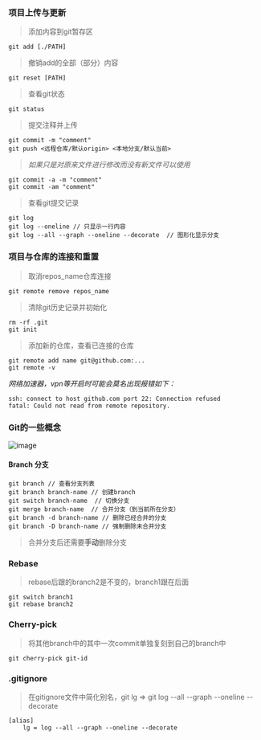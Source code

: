 ### 项目上传与更新
> 添加内容到git暂存区

```git add [./PATH]``` 

> 撤销add的全部（部分）内容

`git reset [PATH]`

> 查看git状态

`git status`

> 提交注释并上传

```
git commit -m "comment"
git push <远程仓库/默认origin> <本地分支/默认当前>
```

> _如果只是对原来文件进行修改而没有新文件可以使用_

```
git commit -a -m "comment"
git commit -am "comment"
```

> 查看git提交记录

```
git log
git log --oneline // 只显示一行内容
git log --all --graph --oneline --decorate  // 图形化显示分支
```
### 项目与仓库的连接和重置

> 取消repos_name仓库连接

`git remote remove repos_name`

> 清除git历史记录并初始化

```
rm -rf .git
git init
```
> 添加新的仓库，查看已连接的仓库

```
git remote add name git@github.com:...
git remote -v
```

_网络加速器，vpn等开启时可能会莫名出现报错如下：_
```
ssh: connect to host github.com port 22: Connection refused
fatal: Could not read from remote repository.
```

### Git的一些概念
![image](https://github.com/user-attachments/assets/5962bdc3-6a99-4577-a331-82fde9ce0ff5)

#### Branch 分支
```
git branch // 查看分支列表
git branch branch-name // 创建branch
git switch branch-name  // 切换分支
git merge branch-name  // 合并分支（到当前所在分支）
git branch -d branch-name // 删除已经合并的分支
git branch -D branch-name // 强制删除未合并分支
```

> 合并分支后还需要**手动**删除分支

### Rebase 

> rebase后跟的branch2是不变的，branch1跟在后面

```
git switch branch1
git rebase branch2
```

### Cherry-pick

> 将其他branch中的其中一次commit单独复刻到自己的branch中

`git cherry-pick git-id`

### .gitignore


> 在gitignore文件中简化别名，git lg => git log --all --graph --oneline --decorate

```
[alias]
    lg = log --all --graph --oneline --decorate
```




